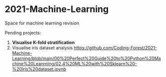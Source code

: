# 2021-Machine-Learning
Space for machine learning revision

Pending projects:   
1) **Visualise K-fold stratification**
2) Visualise iris dataset analysis
https://github.com/Coding-Forest/2021-Machine-Learning/blob/main/00%20Perfect%20Guide%20to%20Python%20Machine%20Leanrning/02.4%20ML%20with%20Sklearn%20-%20Iris%20dataset.ipynb
